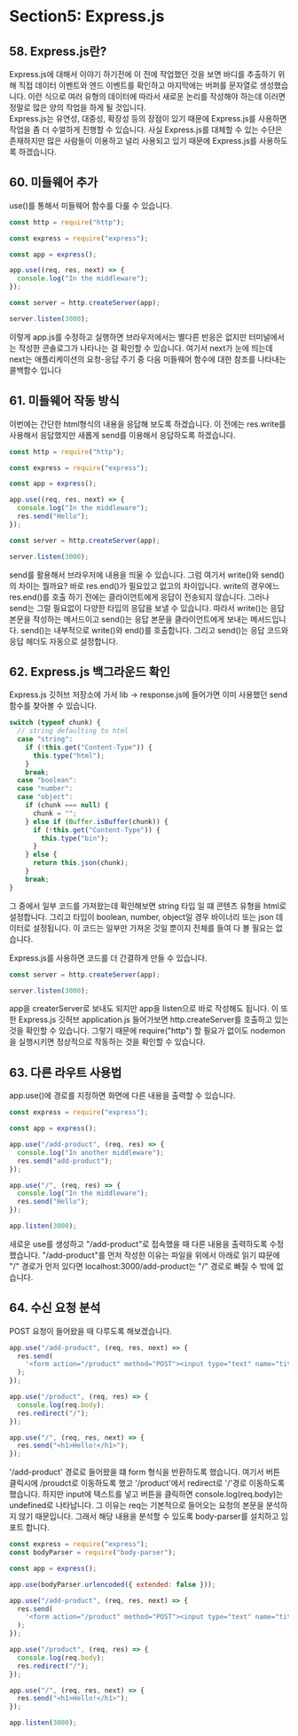 # Section5: Express.js

## 58. Express.js란?

Express.js에 대해서 이야기 하기전에 이 전에 작업했던 것을 보면 바디를 추출하기 위해 직접 데이터 이벤트와 엔드 이벤트를 확인하고 마지막에는 버퍼를 문자열로 생성했습니다. 이런 식으로 여러 유형의 데이터에 따라서 새로운 논리를 작성해야 하는데 이러면 정말로 많은 양의 작업을 하게 될 것입니다.  
Express.js는 유연성, 대중성, 확장성 등의 장점이 있기 때문에 Express.js를 사용하면 작업을 좀 더 수얼하게 진행할 수 있습니다. 사실 Express.js를 대체할 수 있는 수단은 존재하지만 많은 사람들이 이용하고 널리 사용되고 있기 때문에 Express.js를 사용하도록 하겠습니다.

## 60. 미들웨어 추가

use()를 통해서 미들웨어 함수를 다룰 수 있습니다.

```js
const http = require("http");

const express = require("express");

const app = express();

app.use((req, res, next) => {
  console.log("In the middleware");
});

const server = http.createServer(app);

server.listen(3000);
```

이렇게 app.js를 수정하고 실행하면 브라우저에서는 별다른 반응은 없지만 터미널에서는 작성한 콘솔로그가 나타나는 걸 확인할 수 있습니다. 여기서 next가 눈에 띄는데 next는 애플리케이션의 요청-응답 주기 중 다음 미들웨어 함수에 대한 참조를 나타내는 콜백함수 입니다

## 61. 미들웨어 작동 방식

이번에는 간단한 html형식의 내용을 응답해 보도록 하겠습니다. 이 전에는 res.write를 사용해서 응답했지만 새롭게 send를 이용해서 응답하도록 하겠습니다.

```js
const http = require("http");

const express = require("express");

const app = express();

app.use((req, res, next) => {
  console.log("In the middleware");
  res.send("Hello");
});

const server = http.createServer(app);

server.listen(3000);
```

send를 활용해서 브라우저에 내용을 띄울 수 있습니다. 그럼 여기서 write()와 send()의 차이는 뭘까요?
바로 res.end()가 필요있고 없고의 차이입니다. write의 경우에느 res.end()를 호출 하기 전에는 클라이언트에게 응답이 전송되지 않습니다. 그러나 send는 그럴 필요없이 다양한 타입의 응답을 보낼 수 있습니다. 따라서 write()는 응답 본문을 작성하는 메서드이고 send()는 응답 본문을 클라이언트에게 보내는 메서드입니다. send()는 내부적으로 write()와 end()를 호출합니다. 그리고 send()는 응답 코드와 응답 헤더도 자동으로 설정합니다.

## 62. Express.js 백그라운드 확인

Express.js 깃허브 저장소에 가서 lib -> response.js에 들어가면 이미 사용했던 send함수를 찾아볼 수 있습니다.

```js
switch (typeof chunk) {
  // string defaulting to html
  case "string":
    if (!this.get("Content-Type")) {
      this.type("html");
    }
    break;
  case "boolean":
  case "number":
  case "object":
    if (chunk === null) {
      chunk = "";
    } else if (Buffer.isBuffer(chunk)) {
      if (!this.get("Content-Type")) {
        this.type("bin");
      }
    } else {
      return this.json(chunk);
    }
    break;
}
```

그 중에서 일부 코드를 가져왔는데 확인해보면 string 타입 일 떄 콘텐츠 유형을 html로 설정합니다. 그리고 타입이 boolean, number, object일 경우 바이너리 또는 json 데이터로 설정됩니다. 이 코드는 일부만 가져온 것일 뿐이지 전체를 들여 다 볼 필요는 없습니다.

Express.js를 사용하면 코드를 더 간결하게 만들 수 있습니다.

```js
const server = http.createServer(app);

server.listen(3000);
```

app을 createrServer로 보내도 되지만 app을 listen으로 바로 작성해도 됩니다. 이 또한 Express.js 깃허브 application.js 들어가보면 http.createServer를 호출하고 있는 것을 확인할 수 있습니다. 그렇기 때문에 require("http") 할 필요가 없이도 nodemon을 실행시키면 정상적으로 작동하는 것을 확인할 수 있습니다.

## 63. 다른 라우트 사용법

app.use()에 경로를 지정하면 화면에 다른 내용을 출력할 수 있습니다.

```js
const express = require("express");

const app = express();

app.use("/add-product", (req, res) => {
  console.log("In another middleware");
  res.send("add-product");
});

app.use("/", (req, res) => {
  console.log("In the middleware");
  res.send("Hello");
});

app.listen(3000);
```

새로운 use를 생성하고 "/add-product"로 접속했을 때 다른 내용을 출력하도록 수정했습니다. "/add-product"를 먼저 작성한 이유는 파일을 위에서 아래로 읽기 땨문에 "/" 경로가 먼저 있다면 localhost:3000/add-product는 "/" 경로로 빠질 수 밖에 없습니다.

## 64. 수신 요청 분석

POST 요청이 들어왔을 때 다루도록 해보겠습니다.

```js
app.use("/add-product", (req, res, next) => {
  res.send(
    '<form action="/product" method="POST"><input type="text" name="title"><button type="submit">Add product</button></form>'
  );
});

app.use("/product", (req, res) => {
  console.log(req.body);
  res.redirect("/");
});

app.use("/", (req, res, next) => {
  res.send("<h1>Hello!</h1>");
});
```

'/add-product' 경로로 들어왔을 떄 form 형식을 반환하도록 했습니다. 여기서 버튼 클릭시에 /proudct로 이동하도록 했고 '/product'에서 redirect로 '/'경로 이동하도록 했습니다. 하지만 input에 텍스트를 넣고 버튼을 클릭하면 console.log(req.body)는 undefined로 나타납니다. 그 이유는 req는 기본적으로 들어오는 요청의 본문을 분석하지 않기 때문입니다. 그래서 해당 내용을 분석할 수 있도록 body-parser를 설치하고 임포트 합니다.

```js
const express = require("express");
const bodyParser = require("body-parser");

const app = express();

app.use(bodyParser.urlencoded({ extended: false }));

app.use("/add-product", (req, res, next) => {
  res.send(
    '<form action="/product" method="POST"><input type="text" name="title"><button type="submit">Add product</button></form>'
  );
});

app.use("/product", (req, res) => {
  console.log(req.body);
  res.redirect("/");
});

app.use("/", (req, res, next) => {
  res.send("<h1>Hello!</h1>");
});

app.listen(3000);
```

